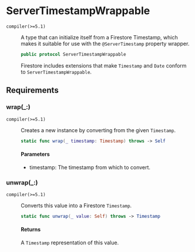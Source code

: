 # ServerTimestampWrappable

<dl>
<dt><code>compiler(>=5.1)</code></dt>
<dd>

A type that can initialize itself from a Firestore Timestamp, which makes
it suitable for use with the `@ServerTimestamp` property wrapper.

``` swift
public protocol ServerTimestampWrappable 
```

Firestore includes extensions that make `Timestamp` and `Date` conform to
`ServerTimestampWrappable`.

</dd>
</dl>

## Requirements

### wrap(\_:​)

<dl>
<dt><code>compiler(>=5.1)</code></dt>
<dd>

Creates a new instance by converting from the given `Timestamp`.

``` swift
static func wrap(_ timestamp: Timestamp) throws -> Self
```

#### Parameters

  - timestamp: The timestamp from which to convert.

</dd>
</dl>

### unwrap(\_:​)

<dl>
<dt><code>compiler(>=5.1)</code></dt>
<dd>

Converts this value into a Firestore `Timestamp`.

``` swift
static func unwrap(_ value: Self) throws -> Timestamp
```

#### Returns

A `Timestamp` representation of this value.

</dd>
</dl>
